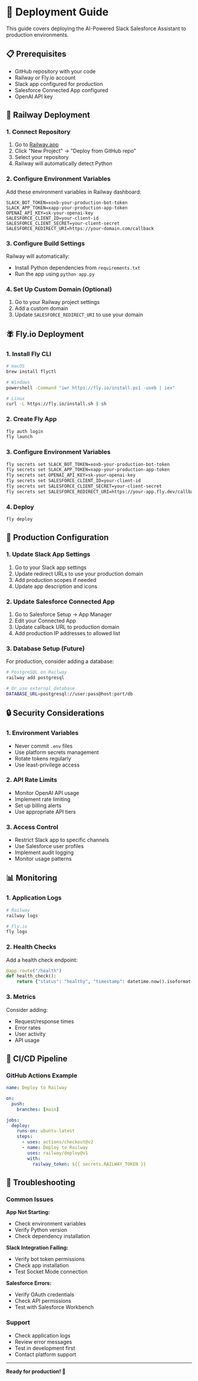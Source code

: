 # 🚀 Deployment Guide

This guide covers deploying the AI-Powered Slack Salesforce Assistant to production environments.

## 📋 Prerequisites

- GitHub repository with your code
- Railway or Fly.io account
- Slack app configured for production
- Salesforce Connected App configured
- OpenAI API key

## 🚂 Railway Deployment

### 1. Connect Repository

1. Go to [Railway.app](https://railway.app)
2. Click "New Project" → "Deploy from GitHub repo"
3. Select your repository
4. Railway will automatically detect Python

### 2. Configure Environment Variables

Add these environment variables in Railway dashboard:

```env
SLACK_BOT_TOKEN=xoxb-your-production-bot-token
SLACK_APP_TOKEN=xapp-your-production-app-token
OPENAI_API_KEY=sk-your-openai-key
SALESFORCE_CLIENT_ID=your-client-id
SALESFORCE_CLIENT_SECRET=your-client-secret
SALESFORCE_REDIRECT_URI=https://your-domain.com/callback
```

### 3. Configure Build Settings

Railway will automatically:
- Install Python dependencies from `requirements.txt`
- Run the app using `python app.py`

### 4. Set Up Custom Domain (Optional)

1. Go to your Railway project settings
2. Add a custom domain
3. Update `SALESFORCE_REDIRECT_URI` to use your domain

## 🪰 Fly.io Deployment

### 1. Install Fly CLI

```bash
# macOS
brew install flyctl

# Windows
powershell -Command "iwr https://fly.io/install.ps1 -useb | iex"

# Linux
curl -L https://fly.io/install.sh | sh
```

### 2. Create Fly App

```bash
fly auth login
fly launch
```

### 3. Configure Environment Variables

```bash
fly secrets set SLACK_BOT_TOKEN=xoxb-your-production-bot-token
fly secrets set SLACK_APP_TOKEN=xapp-your-production-app-token
fly secrets set OPENAI_API_KEY=sk-your-openai-key
fly secrets set SALESFORCE_CLIENT_ID=your-client-id
fly secrets set SALESFORCE_CLIENT_SECRET=your-client-secret
fly secrets set SALESFORCE_REDIRECT_URI=https://your-app.fly.dev/callback
```

### 4. Deploy

```bash
fly deploy
```

## 🔧 Production Configuration

### 1. Update Slack App Settings

1. Go to your Slack app settings
2. Update redirect URLs to use your production domain
3. Add production scopes if needed
4. Update app description and icons

### 2. Update Salesforce Connected App

1. Go to Salesforce Setup → App Manager
2. Edit your Connected App
3. Update callback URL to production domain
4. Add production IP addresses to allowed list

### 3. Database Setup (Future)

For production, consider adding a database:

```bash
# PostgreSQL on Railway
railway add postgresql

# Or use external database
DATABASE_URL=postgresql://user:pass@host:port/db
```

## 🔒 Security Considerations

### 1. Environment Variables

- Never commit `.env` files
- Use platform secrets management
- Rotate tokens regularly
- Use least-privilege access

### 2. API Rate Limits

- Monitor OpenAI API usage
- Implement rate limiting
- Set up billing alerts
- Use appropriate API tiers

### 3. Access Control

- Restrict Slack app to specific channels
- Use Salesforce user profiles
- Implement audit logging
- Monitor usage patterns

## 📊 Monitoring

### 1. Application Logs

```bash
# Railway
railway logs

# Fly.io
fly logs
```

### 2. Health Checks

Add a health check endpoint:

```python
@app.route("/health")
def health_check():
    return {"status": "healthy", "timestamp": datetime.now().isoformat()}
```

### 3. Metrics

Consider adding:
- Request/response times
- Error rates
- User activity
- API usage

## 🔄 CI/CD Pipeline

### GitHub Actions Example

```yaml
name: Deploy to Railway

on:
  push:
    branches: [main]

jobs:
  deploy:
    runs-on: ubuntu-latest
    steps:
      - uses: actions/checkout@v2
      - name: Deploy to Railway
        uses: railway/deploy@v1
        with:
          railway_token: ${{ secrets.RAILWAY_TOKEN }}
```

## 🚨 Troubleshooting

### Common Issues

**App Not Starting:**
- Check environment variables
- Verify Python version
- Check dependency installation

**Slack Integration Failing:**
- Verify bot token permissions
- Check app installation
- Test Socket Mode connection

**Salesforce Errors:**
- Verify OAuth credentials
- Check API permissions
- Test with Salesforce Workbench

### Support

- Check application logs
- Review error messages
- Test in development first
- Contact platform support

---

**Ready for production! 🎉** 